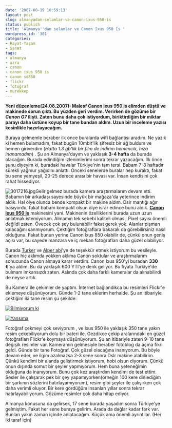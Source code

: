 ```yaml
---
date: '2007-08-19 10:59:13'
layout: post
slug: almanyadan-selamlar-ve-canon-ixus-950-is
status: publish
title: 'Almanya''dan selamlar ve Canon Ixus 950 Is '
wordpress_id: '301'
categories:
- Hayat-Yaşam
- Sanat
tags:
- almanya
- azra
- canon
- canon ixus 950 is
- canon sd850
- flickr
- fotoğraf
- murekkep
---
```


**Yeni düzenleme(24.08.2007): Malesf Canon Ixus 950 is elimden düştü ve makinede sorun çıktı. Bu yüzden geri verdim. Verirken de gözüme bir _Canon G7_ ilişti. Zaten bunu daha çok istiyordum, biriktirdiğim bir miktar parayı daha üstüne koyup bir tane bundan aldım. Uzun bir inceleme yazısı kesinlikle hazırlayacağım.**

Buraya gelmemle beraber ilk önce buralarda wifi bağlantısı aradım. Ne yazık ki hemen bulamadım, fakat bugün 10mbit'lik şifresiz bir ağ buldum ve hemen giriverdim (_Hatta 1.3 gb'lik bir film de indirim hemencik, hıza inanamadım_) . Şu an Almanya'dayım ve yaklaşık **3-4 hafta** da burada olacağım. Burada edindiğim izlenimlerimi sonra tekrar yazacağım. İlk önce şunu diyeyim ki, buradaki havalar Türkiye'nin tam tersi. Babam 7-8 haftadır sürekli yağmur yağıdını anlattı. Önceki senelerde buralar hep kuraktı, fakat bu sene yemyeşil, 20-25 derece arası bir havası var. İnsan kendisini çok rahat hissediyor. 

![3017216.jpg](http://blog.arsln.org/image/3017216.thumbnail.jpg)Gelir gelmez burada kamera araştırmalarım devam etti. Babamın bir arkadaşı sayesinde büyük bir mağaza'da yeterince indirim aldık. Hal ölye olunca bende kompakt bir makine aldım. Dslr mantığı ağır basıyordu, fakat babam kompakt olsun diye israr edince bunu aldık. **[Canon Ixus 950 Is](http://www.letsgodigital.org/tr/news/articles/story_14302.html)** makinesini yani. Makinenin özelliklerini burada uzun uzun anlatmak istemiyorum. Almamın tek sebebi kaliteli olması. Pixel sayısı önemli değildi zaten. Övecek çok şey bulunabilir fakat gerek yok. Alanlar pişman kalacağını sanmıyorum. Çektiğim fotoğraflara bakarak da görebilirsiniz nasıl olduğunu. Fakat bunun yerine Canon Ixus 850 olabilir de, çünkü onun geniş açısı var, bu sayede manzara ve iç mekan fotoğrafları daha güzel olabiliyor. 


Burada [Turker](http://www.turkerkeskinpala.net/okyanusotesi) ve [Alper abi](http://www.murekkep.org)'ye de teşekkür etmek istiyorum bu vesileyle. Canon hiç aklımda yokken aklıma Canon soktular ve araştırmalarım sonucunda Canon almaya karar verdim. Canon Ixus 950'yi buradan **330 €**'ya aldım. Bu da yaklaşık 600 YTl'ye denk geliyor. Bu fiyata Türkiye'de bulmam imkansızdı zaten. Aslında çok daha farklı kameralar da alınabilirdi de neyse artık. 

Bu Kamera ile çekimler de yaptım. İnternet bağlandıkca bu resimleri Flickr'e eklemeye düşünüyorum. Günde 1-2 tane eklerim herhalde. Şu an itibariyle çektiğim iki tane resim şu şekilde:

[![Bilmiyorum ki](http://farm2.static.flickr.com/1252/1164226662_43924b5870_m.jpg)](http://www.flickr.com/photos/ftharsln/1164226662/)

[![Yansıma](http://farm2.static.flickr.com/1160/1164094556_8882962fe5_m.jpg)](http://www.flickr.com/photos/ftharsln/1164094556/)

Fotoğraf çekmeyi çok seviyorum , ve Ixus 950 ile yaklaşık 350 tane yakın resim çekebiliyorum dolu bir bateri ile. Gezdikce çekip aralarındaki en güzel fotoğrafları Flickr'e koymaya düşünüyorum. Şu an itibariyle zaten 9-10 tane değişik resimler var. Kameramın gelmesiyle beraber fotoblog da açma fikri geldi. Günde bir tane Fotoğraf. Çok güzel olacağına inanıyorum. Bu böyle devam eder, ve ilgim azalmazsa 2-3 sene sonra Dslr makine alabilirim. Çünkü kendimi bir alanda geliştirmek istiyorum, hobi olsun diyorum. Çünkü onun dışında somut bir şeyler yapmıyorum. Hem buna yeteneğimin olduğuna da inanıyorum. Bunu çok kez araştırdım kendimi de test ettim. Sesler ile çalışarak pek bir şey yapamıyorken(örneğin 100 kere dinlediğim bir şarkının sözlerini hatırlayamıyorum), resim gibi şeyler ile çalışırken çok daha verimli oluyor. Bir kere gördüğüm insanları yıllar sonra tekrar hatırlayabiliyorum. Gözüme resimler çok daha hitap ediyor. 

Almanya konusuna da gelirsek, 17 sene burada yaşadım sonra Türkiye'ye gelmiştim. Fakat her sene buraya gelirim. Arada da dağlar kadar fark var. Bunları yakın zaman içinde anlatacağım. Küçük ama önemli ayrıntılar. (Her iki taraf için)

